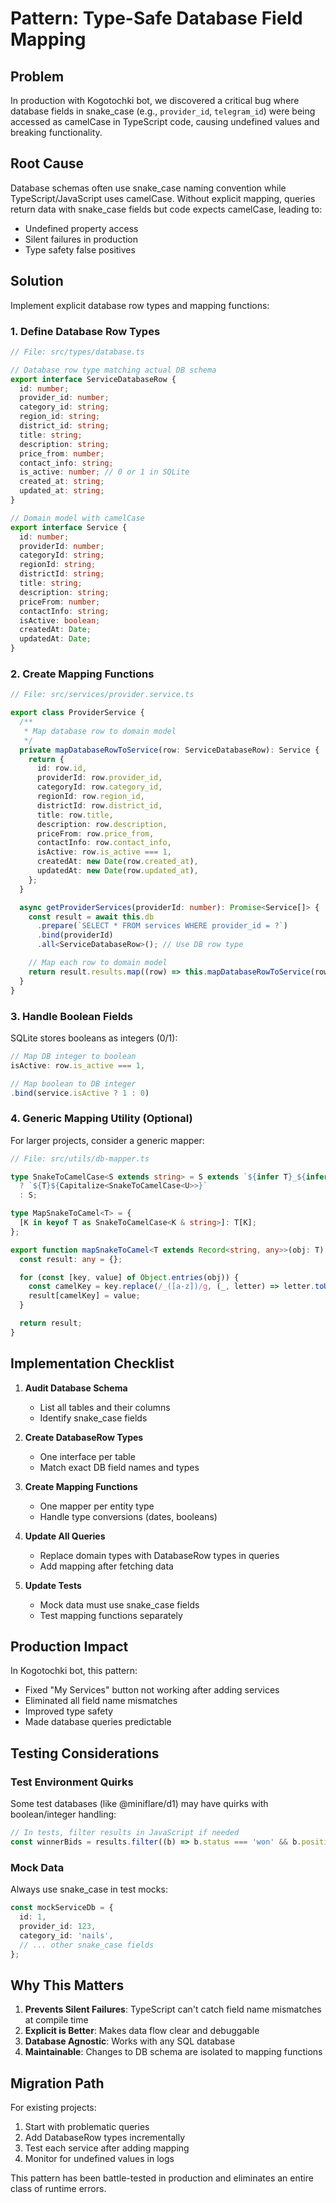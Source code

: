 # Pattern: Type-Safe Database Field Mapping

## Problem

In production with Kogotochki bot, we discovered a critical bug where database fields in snake_case (e.g., `provider_id`, `telegram_id`) were being accessed as camelCase in TypeScript code, causing undefined values and breaking functionality.

## Root Cause

Database schemas often use snake_case naming convention while TypeScript/JavaScript uses camelCase. Without explicit mapping, queries return data with snake_case fields but code expects camelCase, leading to:

- Undefined property access
- Silent failures in production
- Type safety false positives

## Solution

Implement explicit database row types and mapping functions:

### 1. Define Database Row Types

```typescript
// File: src/types/database.ts

// Database row type matching actual DB schema
export interface ServiceDatabaseRow {
  id: number;
  provider_id: number;
  category_id: string;
  region_id: string;
  district_id: string;
  title: string;
  description: string;
  price_from: number;
  contact_info: string;
  is_active: number; // 0 or 1 in SQLite
  created_at: string;
  updated_at: string;
}

// Domain model with camelCase
export interface Service {
  id: number;
  providerId: number;
  categoryId: string;
  regionId: string;
  districtId: string;
  title: string;
  description: string;
  priceFrom: number;
  contactInfo: string;
  isActive: boolean;
  createdAt: Date;
  updatedAt: Date;
}
```

### 2. Create Mapping Functions

```typescript
// File: src/services/provider.service.ts

export class ProviderService {
  /**
   * Map database row to domain model
   */
  private mapDatabaseRowToService(row: ServiceDatabaseRow): Service {
    return {
      id: row.id,
      providerId: row.provider_id,
      categoryId: row.category_id,
      regionId: row.region_id,
      districtId: row.district_id,
      title: row.title,
      description: row.description,
      priceFrom: row.price_from,
      contactInfo: row.contact_info,
      isActive: row.is_active === 1,
      createdAt: new Date(row.created_at),
      updatedAt: new Date(row.updated_at),
    };
  }

  async getProviderServices(providerId: number): Promise<Service[]> {
    const result = await this.db
      .prepare(`SELECT * FROM services WHERE provider_id = ?`)
      .bind(providerId)
      .all<ServiceDatabaseRow>(); // Use DB row type

    // Map each row to domain model
    return result.results.map((row) => this.mapDatabaseRowToService(row));
  }
}
```

### 3. Handle Boolean Fields

SQLite stores booleans as integers (0/1):

```typescript
// Map DB integer to boolean
isActive: row.is_active === 1,

// Map boolean to DB integer
.bind(service.isActive ? 1 : 0)
```

### 4. Generic Mapping Utility (Optional)

For larger projects, consider a generic mapper:

```typescript
// File: src/utils/db-mapper.ts

type SnakeToCamelCase<S extends string> = S extends `${infer T}_${infer U}`
  ? `${T}${Capitalize<SnakeToCamelCase<U>>}`
  : S;

type MapSnakeToCamel<T> = {
  [K in keyof T as SnakeToCamelCase<K & string>]: T[K];
};

export function mapSnakeToCamel<T extends Record<string, any>>(obj: T): MapSnakeToCamel<T> {
  const result: any = {};

  for (const [key, value] of Object.entries(obj)) {
    const camelKey = key.replace(/_([a-z])/g, (_, letter) => letter.toUpperCase());
    result[camelKey] = value;
  }

  return result;
}
```

## Implementation Checklist

1. **Audit Database Schema**
   - List all tables and their columns
   - Identify snake_case fields

2. **Create DatabaseRow Types**
   - One interface per table
   - Match exact DB field names and types

3. **Create Mapping Functions**
   - One mapper per entity type
   - Handle type conversions (dates, booleans)

4. **Update All Queries**
   - Replace domain types with DatabaseRow types in queries
   - Add mapping after fetching data

5. **Update Tests**
   - Mock data must use snake_case fields
   - Test mapping functions separately

## Production Impact

In Kogotochki bot, this pattern:

- Fixed "My Services" button not working after adding services
- Eliminated all field name mismatches
- Improved type safety
- Made database queries predictable

## Testing Considerations

### Test Environment Quirks

Some test databases (like @miniflare/d1) may have quirks with boolean/integer handling:

```typescript
// In tests, filter results in JavaScript if needed
const winnerBids = results.filter((b) => b.status === 'won' && b.position >= 1 && b.position <= 3);
```

### Mock Data

Always use snake_case in test mocks:

```typescript
const mockServiceDb = {
  id: 1,
  provider_id: 123,
  category_id: 'nails',
  // ... other snake_case fields
};
```

## Why This Matters

1. **Prevents Silent Failures**: TypeScript can't catch field name mismatches at compile time
2. **Explicit is Better**: Makes data flow clear and debuggable
3. **Database Agnostic**: Works with any SQL database
4. **Maintainable**: Changes to DB schema are isolated to mapping functions

## Migration Path

For existing projects:

1. Start with problematic queries
2. Add DatabaseRow types incrementally
3. Test each service after adding mapping
4. Monitor for undefined values in logs

This pattern has been battle-tested in production and eliminates an entire class of runtime errors.
